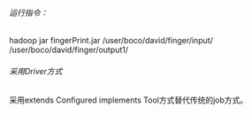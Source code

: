 ###### 运行指令：
hadoop jar fingerPrint.jar /user/boco/david/finger/input/ /user/boco/david/finger/output1/  
###### 采用Driver方式
采用extends Configured implements Tool方式替代传统的job方式。

